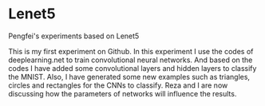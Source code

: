 Lenet5
======

Pengfei's experiments based on Lenet5

This is my first experiment on Github. In this experiment I use the codes of deeplearning.net to train convolutional neural networks. And based on the codes I have added some convolutional layers and hidden layers to classify the MNIST. Also, I have generated some new examples such as triangles, circles and rectangles for the CNNs to classify. Reza and I are now discussing how the parameters of networks will influence the results.
